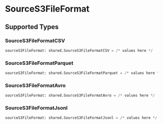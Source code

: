# SourceS3FileFormat


## Supported Types

### SourceS3FileFormatCSV

```python
sourceS3FileFormat: shared.SourceS3FileFormatCSV = /* values here */
```

### SourceS3FileFormatParquet

```python
sourceS3FileFormat: shared.SourceS3FileFormatParquet = /* values here */
```

### SourceS3FileFormatAvro

```python
sourceS3FileFormat: shared.SourceS3FileFormatAvro = /* values here */
```

### SourceS3FileFormatJsonl

```python
sourceS3FileFormat: shared.SourceS3FileFormatJsonl = /* values here */
```

